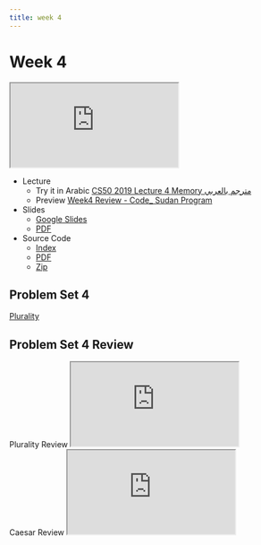 ```yaml
---
title: week 4
---
```


# Week 4

<iframe src="https://www.youtube.com/embed/cF6YkH-8vFk"></iframe>


- Lecture
  - Try it in Arabic
    [CS50 2019 Lecture 4 Memory مترجم بالعربي](https://www.youtube.com/embed/hI67W_nFjxw)
  - Preview
     [Week4 Review - Code_ Sudan Program](https://www.youtube.com/embed/rNWRKQKPN4U)
- Slides
  - <a href="https://docs.google.com/presentation/d/15retFlVW_bH8MqEQHlcDQiFemMcRGUpHWn7VWQ4ftaE/edit?usp=sharing">Google Slides</a>
  - <a href="https://cdn.cs50.net/2019/fall/lectures/4/lecture4.pdf">PDF</a>
- Source Code
  - <a href="https://cdn.cs50.net/2019/fall/lectures/4/src4/">Index</a>
  - <a href="https://cdn.cs50.net/2019/fall/lectures/4/src4.pdf">PDF</a>
  - <a href="https://cdn.cs50.net/2019/fall/lectures/4/src4.zip">Zip</a>

## Problem Set 4

[Plurality](https://lab.cs50.io/code-sudan/labs/main/pset4/Filter/)


## Problem Set 4 Review 
<div class="box" >Plurality Review  <iframe src="https://www.youtube.com/embed/S_3NvpLje3M"></iframe></div>
<div class="box" >Caesar Review  <iframe src="https://www.youtube.com/embed/3BcjXzNlT0w"></iframe></div>
